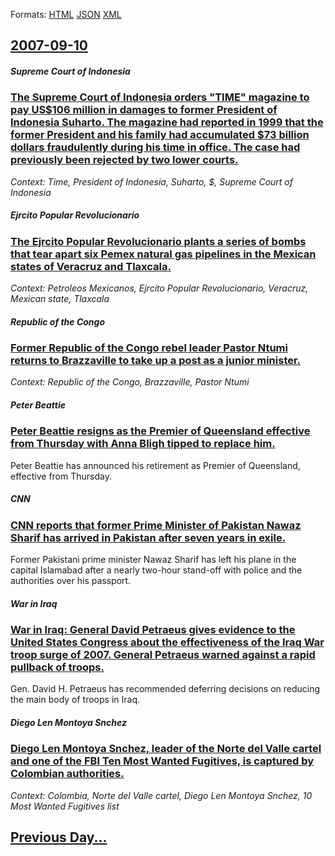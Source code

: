 
Formats: [HTML](2007/09/10/index.html)  [JSON](2007/09/10/index.json)  [XML](2007/09/10/index.xml)  

## [2007-09-10](/news/2007/09/10/index.md)

##### Supreme Court of Indonesia
### [ The Supreme Court of Indonesia orders "TIME" magazine to pay US$106 million in damages to former President of Indonesia Suharto. The magazine had reported in 1999 that the former President and his family had accumulated $73 billion dollars fraudulently during his time in office. The case had previously been rejected by two lower courts. ](/news/2007/09/10/the-supreme-court-of-indonesia-orders-time-magazine-to-pay-us-106-million-in-damages-to-former-president-of-indonesia-suharto-the-magazi.md)
_Context: Time, President of Indonesia, Suharto, $, Supreme Court of Indonesia_

#####  Ejrcito Popular Revolucionario
### [ The Ejrcito Popular Revolucionario plants a series of bombs that tear apart six Pemex natural gas pipelines in the Mexican states of Veracruz and Tlaxcala. ](/news/2007/09/10/the-ejercito-popular-revolucionario-plants-a-series-of-bombs-that-tear-apart-six-pemex-natural-gas-pipelines-in-the-mexican-states-of-verac.md)
_Context: Petroleos Mexicanos,  Ejrcito Popular Revolucionario, Veracruz, Mexican state, Tlaxcala_

##### Republic of the Congo
### [ Former Republic of the Congo rebel leader Pastor Ntumi returns to Brazzaville to take up a post as a junior minister. ](/news/2007/09/10/former-republic-of-the-congo-rebel-leader-pastor-ntumi-returns-to-brazzaville-to-take-up-a-post-as-a-junior-minister.md)
_Context: Republic of the Congo, Brazzaville, Pastor Ntumi_

##### Peter Beattie
### [ Peter Beattie resigns as the Premier of Queensland effective from Thursday with Anna Bligh tipped to replace him. ](/news/2007/09/10/peter-beattie-resigns-as-the-premier-of-queensland-effective-from-thursday-with-anna-bligh-tipped-to-replace-him.md)
Peter Beattie has announced his retirement as Premier of Queensland, effective from Thursday.

##### CNN
### [ CNN reports that former Prime Minister of Pakistan Nawaz Sharif has arrived in Pakistan after seven years in exile. ](/news/2007/09/10/cnn-reports-that-former-prime-minister-of-pakistan-nawaz-sharif-has-arrived-in-pakistan-after-seven-years-in-exile.md)
Former Pakistani prime minister Nawaz Sharif has left his plane in the capital Islamabad after a nearly two-hour stand-off with police and the authorities over his passport.

##### War in Iraq
### [ War in Iraq: General David Petraeus gives evidence to the United States Congress about the effectiveness of the Iraq War troop surge of 2007. General Petraeus warned against a rapid pullback of troops. ](/news/2007/09/10/war-in-iraq-general-david-petraeus-gives-evidence-to-the-united-states-congress-about-the-effectiveness-of-the-iraq-war-troop-surge-of-200.md)
Gen. David H. Petraeus has recommended deferring decisions on reducing the main body of troops in Iraq.

##### Diego Len Montoya Snchez
### [ Diego Len Montoya Snchez, leader of the Norte del Valle cartel and one of the FBI Ten Most Wanted Fugitives, is captured by Colombian authorities. ](/news/2007/09/10/diego-leon-montoya-sanchez-leader-of-the-norte-del-valle-cartel-and-one-of-the-fbi-ten-most-wanted-fugitives-is-captured-by-colombian-aut.md)
_Context: Colombia, Norte del Valle cartel, Diego Len Montoya Snchez, 10 Most Wanted Fugitives list_

## [Previous Day...](/news/2007/09/9/index.md)


